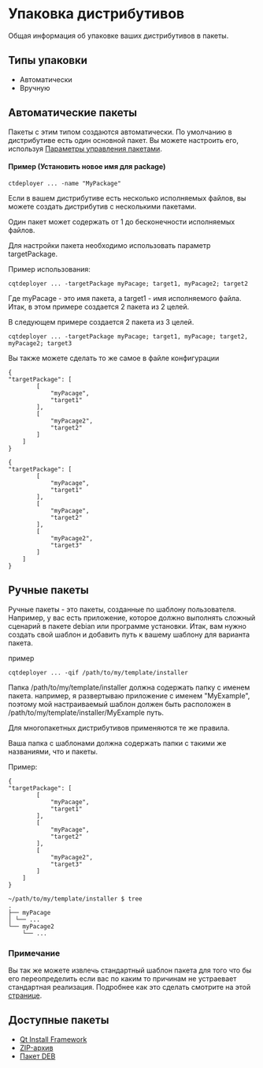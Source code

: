 # Упаковка дистрибутивов

Общая информация об упаковке ваших дистрибутивов в пакеты.

## Типы упаковки

* Автоматически
* Вручную

## Автоматические пакеты

Пакеты с этим типом создаются автоматически.
По умолчанию в дистрибутиве есть один основной пакет. Вы можете настроить его, используя [Параметры управления пакетами](Options.md).

#### Пример (Установить новое имя для package)

```
ctdeployer ... -name "MyPackage"
```

Если в вашем дистрибутиве есть несколько исполняемых файлов, вы можете создать дистрибутив с несколькими пакетами.

Один пакет может содержать от 1 до бесконечности исполняемых файлов.

Для настройки пакета необходимо использовать параметр targetPackage.

Пример использования:

```
cqtdeployer ... -targetPackage myPacage; target1, myPacage2; target2
```

Где myPacage - это имя пакета, а target1 - имя исполняемого файла.
Итак, в этом примере создается 2 пакета из 2 целей.

В следующем примере создается 2 пакета из 3 целей.
```
cqtdeployer ... -targetPackage myPacage; target1, myPacage; target2, myPacage2; target3
```


Вы также можете сделать то же самое в файле конфигурации

```
{
"targetPackage": [
        [
            "myPacage",
            "target1"
        ],
        [
            "myPacage2",
            "target2"
        ]
    ]
}
```

```
{
"targetPackage": [
        [
            "myPacage",
            "target1"
        ],
        [
            "myPacage",
            "target2"
        ],
        [
            "myPacage2",
            "target3"
        ]
    ]
}
```


## Ручные пакеты

Ручные пакеты - это пакеты, созданные по шаблону пользователя.
Например, у вас есть приложение, которое должно выполнять сложный сценарий в пакете debian или программе установки.
Итак, вам нужно создать свой шаблон и добавить путь к вашему шаблону для варианта пакета.

пример

```
cqtdeployer ... -qif /path/to/my/template/installer
```

Папка  /path/to/my/template/installer должна содержать папку с именем пакета.
например, я развертываю приложение с именем "MyExample", поэтому мой настраиваемый шаблон должен быть расположен в
 /path/to/my/template/installer/MyExample путь.

Для многопакетных дистрибутивов применяются те же правила.

Ваша папка с шаблонами должна содержать папки с такими же названиями, что и пакеты.

Пример:

```
{
"targetPackage": [
        [
            "myPacage",
            "target1"
        ],
        [
            "myPacage",
            "target2"
        ],
        [
            "myPacage2",
            "target3"
        ]
    ]
}
```

```
~/path/to/my/template/installer $ tree
.
├── myPacage
│ └── ...
└── myPacage2
    └── ...

```

### Примечание

Вы так же можете извлечь стандартный шаблон пакета для того что бы его переопределить если вас по каким то причинам не устраевает стандартная реализация. Подробнее как это сделать смотрите на этой [странице](ExtractDefaultsTemplates.md).

## Доступные пакеты

* [Qt Install Framework](QIF.md)
* [ZIP-архив](ZIP.md)
* [Пакет DEB](DEB.md)
